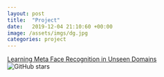 ```yaml
---
layout: post
title:  "Project"
date:   2019-12-04 21:10:60 +00:00
image: /assets/imgs/dg.jpg
categories: project
---
```

<a href="https://github.com/cleardusk/MFR">Learning Meta Face Recognition in Unseen Domains</a>
<br>
<img src="https://img.shields.io/github/stars/cleardusk/MFR.svg" alt="GitHub stars" title="">
